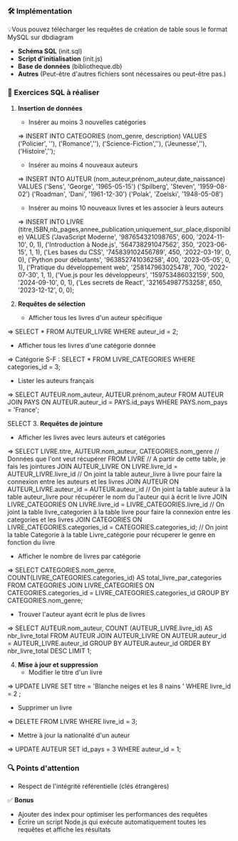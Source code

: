 ### 🛠️ Implémentation

💡Vous pouvez télécharger les requêtes de création de table sous le format MySQL sur dbdiagram

- **Schéma SQL** (init.sql)
- **Script d'initialisation** (init.js)
- **Base de données** (bibliotheque.db)
- **Autres** (Peut-être d'autres fichiers sont nécessaires ou peut-être pas.)

### 📝 Exercices SQL à réaliser

1. **Insertion de données**

   - Insérer au moins 3 nouvelles catégories

   =>
   INSERT INTO CATEGORIES (nom_genre, description)
   VALUES
   ('Policier', ''),
   ('Romance',''),
   ('Science-Fiction',''),
   ('Jeunesse',''),
   ('Histoire','');

   - Insérer au moins 4 nouveaux auteurs

   =>
   INSERT INTO AUTEUR (nom_auteur,prénom_auteur,date_naissance)
   VALUES
   ('Sens', 'George', '1965-05-15')
   ('Spilberg', 'Steven', '1959-08-02')
   ('Roadman', 'Dani', '1961-12-30')
   ('Polak', 'Zoelski', '1948-05-08')

   - Insérer au moins 10 nouveaux livres et les associer à leurs auteurs

   =>
   INSERT INTO LIVRE (titre,ISBN,nb_pages,annee_publication,uniquement_sur_place,disponible)
   VALUES
   ('JavaScript Moderne', '987654321098765', 600, '2024-11-10', 0, 1),
   ('Introduction à Node.js', '564738291047562', 350, '2023-06-15', 1, 1),
   ('Les bases du CSS', '745839102456789', 450, '2022-03-19', 0, 0),
   ('Python pour débutants', '963852741036258', 400, '2023-05-05', 0, 1),
   ('Pratique du développement web', '258147963025478', 700, '2022-07-30', 1, 1),
   ('Vue.js pour les développeurs', '159753486032159', 500, '2024-09-10', 0, 1),
   ('Les secrets de React', '321654987753258', 650, '2023-12-12', 0, 0);

2. **Requêtes de sélection**
   - Afficher tous les livres d'un auteur spécifique

=> SELECT \* FROM AUTEUR_LIVRE WHERE auteur_id = 2;

- Afficher tous les livres d'une catégorie donnée

=> Catégorie S-F :
SELECT \* FROM LIVRE_CATEGORIES WHERE categories_id = 3;

- Lister les auteurs français

=>
SELECT AUTEUR.nom_auteur, AUTEUR.prénom_auteur FROM AUTEUR JOIN PAYS ON AUTEUR.auteur_id = PAYS.id_pays WHERE PAYS.nom_pays = 'France';

SELECT 3. **Requêtes de jointure**

- Afficher les livres avec leurs auteurs et catégories

=>
SELECT LIVRE.titre, AUTEUR.nom_auteur, CATEGORIES.nom_genre // Données que l'ont veut récupérer
FROM LIVRE // A partir de cette table, je fais les jointures
JOIN AUTEUR_LIVRE ON LIVRE.livre_id = AUTEUR_LIVRE.livre_id // On joint la table auteur_livre à livre pour faire la connexion entre les auteurs et les livres
JOIN AUTEUR ON AUTEUR_LIVRE.auteur_id = AUTEUR.auteur_id // On joint la table auteur à la table auteur_livre pour récupérer le nom du l'auteur qui à écrit le livre
JOIN LIVRE_CATEGORIES ON LIVRE.livre_id = LIVRE_CATEGORIES.livre_id // On joint la table livre_categorien à la table livre pour faire la connexion entre les categories et les livres
JOIN CATEGORIES ON LIVRE_CATEGORIES.categories_id = CATEGORIES.categories_id; // On joint la table Categorie à la table Livre_catégorie pour récuperer le genre en fonction du livre

- Afficher le nombre de livres par catégorie

=>
SELECT CATEGORIES.nom_genre, COUNT(LIVRE_CATEGORIES.categories_id) AS total_livre_par_categories
FROM CATEGORIES
JOIN LIVRE_CATEGORIES ON CATEGORIES.categories_id = LIVRE_CATEGORIES.categories_id
GROUP BY CATEGORIES.nom_genre;

- Trouver l'auteur ayant écrit le plus de livres

=>
SELECT AUTEUR.nom_auteur, COUNT (AUTEUR_LIVRE.livre_id) AS nbr_livre_total
FROM AUTEUR
JOIN AUTEUR_LIVRE ON AUTEUR.auteur_id = AUTEUR_LIVRE.auteur_id
GROUP BY AUTEUR.auteur_id
ORDER BY nbr_livre_total DESC
LIMIT 1;

4. **Mise à jour et suppression**
   - Modifier le titre d'un livre

=>
UPDATE LIVRE
SET titre = 'Blanche neiges et les 8 nains '
WHERE livre_id = 2 ;

- Supprimer un livre

=>
DELETE FROM LIVRE
WHERE livre_id = 3;

- Mettre à jour la nationalité d'un auteur

=>
UPDATE AUTEUR
SET id_pays = 3
WHERE auteur_id = 1;

### 🔍 Points d'attention

- Respect de l'intégrité référentielle (clés étrangères)

✅ **Bonus**

- Ajouter des index pour optimiser les performances des requêtes
- Écrire un script Node.js qui exécute automatiquement toutes les requêtes et affiche les résultats
